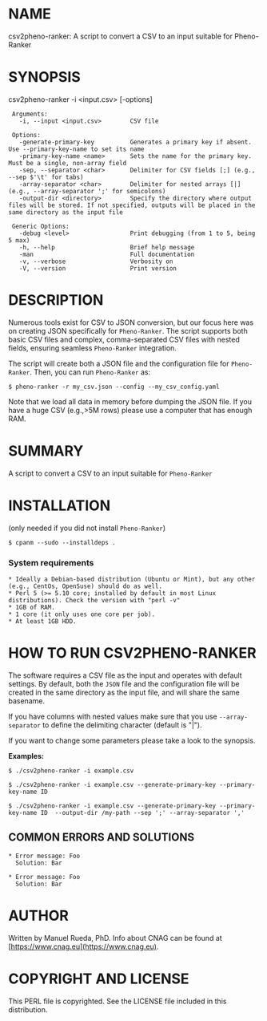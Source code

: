 # NAME

csv2pheno-ranker: A script to convert a CSV to an input suitable for Pheno-Ranker

# SYNOPSIS

csv2pheno-ranker -i &lt;input.csv> \[-options\]

     Arguments:
       -i, --input <input.csv>        CSV file

     Options:
       -generate-primary-key          Generates a primary key if absent. Use --primary-key-name to set its name
       -primary-key-name <name>       Sets the name for the primary key. Must be a single, non-array field
       -sep, --separator <char>       Delimiter for CSV fields [;] (e.g., --sep $'\t' for tabs)
       -array-separator <char>        Delimiter for nested arrays [|] (e.g., --array-separator ';' for semicolons)
       -output-dir <directory>        Specify the directory where output files will be stored. If not specified, outputs will be placed in the same directory as the input file

     Generic Options:
       -debug <level>                 Print debugging (from 1 to 5, being 5 max)
       -h, --help                     Brief help message
       -man                           Full documentation
       -v, --verbose                  Verbosity on
       -V, --version                  Print version

# DESCRIPTION

Numerous tools exist for CSV to JSON conversion, but our focus here was on creating JSON specifically for `Pheno-Ranker`. The script supports both basic CSV files and complex, comma-separated CSV files with nested fields, ensuring seamless `Pheno-Ranker` integration.

The script will create both a JSON file and the configuration file for `Pheno-Ranker`. Then, you can run `Pheno-Ranker` as:

    $ pheno-ranker -r my_csv.json --config --my_csv_config.yaml

Note that we load all data in memory before dumping the JSON file. If you have a huge CSV (e.g.,>5M rows) please use a computer that has enough RAM.

# SUMMARY

A script to convert a CSV to an input suitable for `Pheno-Ranker`

# INSTALLATION

(only needed if you did not install `Pheno-Ranker`)

    $ cpanm --sudo --installdeps .

### System requirements

    * Ideally a Debian-based distribution (Ubuntu or Mint), but any other (e.g., CentOs, OpenSuse) should do as well.
    * Perl 5 (>= 5.10 core; installed by default in most Linux distributions). Check the version with "perl -v"
    * 1GB of RAM.
    * 1 core (it only uses one core per job).
    * At least 1GB HDD.

# HOW TO RUN CSV2PHENO-RANKER

The software requires a CSV file as the input and operates with default settings. By default, both the `JSON` file and the configuration file will be created in the same directory as the input file, and will share the same basename.

If you have columns with nested values make sure that you use `--array-separator` to define the delimiting character (default is "|").

If you want to change some parameters please take a look to the synopsis.

**Examples:**

    $ ./csv2pheno-ranker -i example.csv
    
    $ ./csv2pheno-ranker -i example.csv --generate-primary-key --primary-key-name ID

    $ ./csv2pheno-ranker -i example.csv --generate-primary-key --primary-key-name ID  --output-dir /my-path --sep ';' --array-separator ','

## COMMON ERRORS AND SOLUTIONS

    * Error message: Foo
      Solution: Bar

    * Error message: Foo
      Solution: Bar

# AUTHOR 

Written by Manuel Rueda, PhD. Info about CNAG can be found at [https://www.cnag.eu](https://www.cnag.eu).

# COPYRIGHT AND LICENSE

This PERL file is copyrighted. See the LICENSE file included in this distribution.
